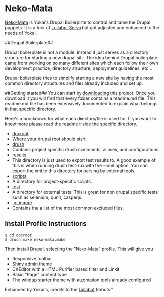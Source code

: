 # Neko-Mata
[Neko-Mata](http://yokai.com/?s=nekomata) is Yokai's Drupal Boilerplate to control and tame the Drupal puppets. It is a fork of [Lullabot Servo](https://github.com/Lullabot/drupal-boilerplate) but got adjusted and enhanced to the needs of Yokai.

##Drupal Boilerplate##

Drupal boilerplate is not a module. Instead it just serves as a directory structure for
starting a new drupal site. The idea behind Drupal boilerplate came from working on so many
different sites which each follow their own development practice, directory structure,
deployment guidelines, etc...

Drupal boilerplate tries to simplify starting a new site by having the most common
directory structures and files already included and set up.

##Getting started##
You can start by [downloading](https://github.com/y-o-k-a-i/neko-mata/zipball/master)
this project. Once you download it you will find that every folder contains a readme.md file.
This readme.md file has been extensively documented to explain what belongs
in that specific directory.

Here's a breakdown for what each directory/file is used for. If you want to know more please
read the readme inside the specific directory.

* [docroot](https://github.com/y-o-k-a-i/neko-mata/tree/master/docroot)
 * Where your drupal root should start.
* [drush](https://github.com/y-o-k-a-i/neko-mata/tree/master/drush)
 * Contains project specific drush commands, aliases, and configurations.
* [results](https://github.com/y-o-k-a-i/neko-mata/tree/master/results)
 * This directory is just used to export test results to. A good example of this
   is when running drush test-run with the --xml option. You can export the xml
   to this directory for parsing by external tools.
* [scripts](https://github.com/y-o-k-a-i/neko-mata/tree/master/scripts)
 * A directory for project-specific scripts.
* [test](https://github.com/y-o-k-a-i/neko-mata/tree/master/tests)
 * A directory for external tests. This is great for non drupal specific tests
 such as selenium, qunit, casperjs.
* [.gitignore](https://github.com/y-o-k-a-i/neko-mata/blob/master/.gitignore)
 * Contains the a list of the most common excluded files.

## Install Profile Instructions
```
$ cd docroot
$ drush make neko-mata.make
```

Then install Drupal, selecting the "Neko-Mata" profile. This will give you

* Responsive toolbar
* Shiny admin theme
* CKEditor with a HTML Purifier based filter and Linkit
* Basic "Page" content type
* The windup starter theme with automation tools already configured


Enhanced by Yokai's, credits to the [Lullabot](https://github.com/Lullabot) Robots&trade;
